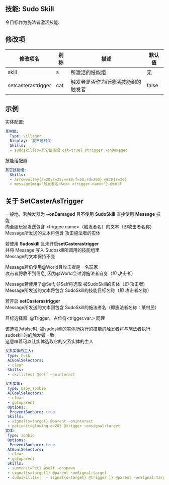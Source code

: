 技能: Sudo Skill
--------------------------

令目标作为施法者激活技能.

修改项
----------

| 修改项名 | 别称    | 描述                                                                                                    | 默认值 |
|-----------|------------|----------------------------------------------------------------------------------------------------------------|---------------|
| skill | s | 所激活的技能组 | 无 |
| setcasterastrigger | cat | 触发者是否作为所激活技能组的触发者 | false |

示例
-------

实体配置:

```yml
某村民:
  Type: villager
  Display: '我不是村民'
  Skills:
  - sudoskill{s=其它技能组;cat=true} @trigger ~onDamaged
```

技能组配置:

```yml
其它技能组:
  Skills:
  - arrowvolley{a=20;s=25;v=10;f=50;rd=200} @EIR{r=30}
  - message{msg="触发者名<&co> <trigger.name>"} @self
```

关于 SetCasterAsTrigger
----------------------

  一般地，若触发器为 **~onDamaged** 
  且不使用 **SudoSkill** 直接使用 **Message** 技能  
  向全服玩家发送包含 <triggee.name>（触发者名）的文本（即攻击者名称） 
  Message所发送的文本将包含 攻击施法者的实体  
 
  若使用 **Sudoskill** 且未开启**setCasterastrigger**  
  并将 Message 写入 Sudoskill所调用的技能组里  
  Message的文本保持不变 
  
  Message若仍使用\@World且攻击者是一名玩家  
  攻击者将收不到信息, 因为\@World会过滤施法者自身（即 攻击者）  

  Message若使用了\@Self, \@Self将选取 被SudoSkill的实体（即 攻击者)  
  Message所发送的文本将包含 SudoSkill的技能目标名称（即 攻击者名称）  

  若开启 **setCasterastrigger**  
  Message所发送的文本则包含 SudoSkill的施法者名（即施法者名称：某村民）  

  目标选择器: \@Trigger、占位符<trigger.var.> 同理

  该选项为false时, 被sudoskill的实体所执行的技能的触发者将与施法者执行sudoskill时的触发者一致  
  这意味着可以让实体选取它的父系实体的主人
```yaml
父系实体的主人:
 Type: husk
 AIGoalSelectors:
 - clear
 Skills:
 - skill:test @self ~oninteract
 
父系实体:
 Type: baby_zombie
 AIGoalSelectors:
 - clear
 - gotoparent
 Options:
  PreventSunburn: true
 Skills:
 - signal{s=target} @parent ~oninteract
 - potion{t=glowing;d=20} @trigger ~onsignal:target
实体:
 Type: zombie
 Options:
  PreventSunburn: true
 AIGoalSelectors:
 - clear
 - gotoparent
 Skills:
 - summon{t=Pet} @self ~onspawn
 - signal{s=target1} @parent ~onSignal:target
 - sudoskill{s=[  - signal{s=target} @trigger ]} @parent ~onSignal:target
```